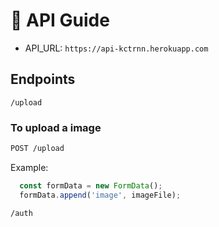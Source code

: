# 🚀 API Guide
- API_URL: `https://api-kctrnn.herokuapp.com`

## Endpoints

`/upload`
### To upload a image

```sh
POST /upload
```

Example:
```js
  const formData = new FormData();
  formData.append('image', imageFile);
```


`/auth`
